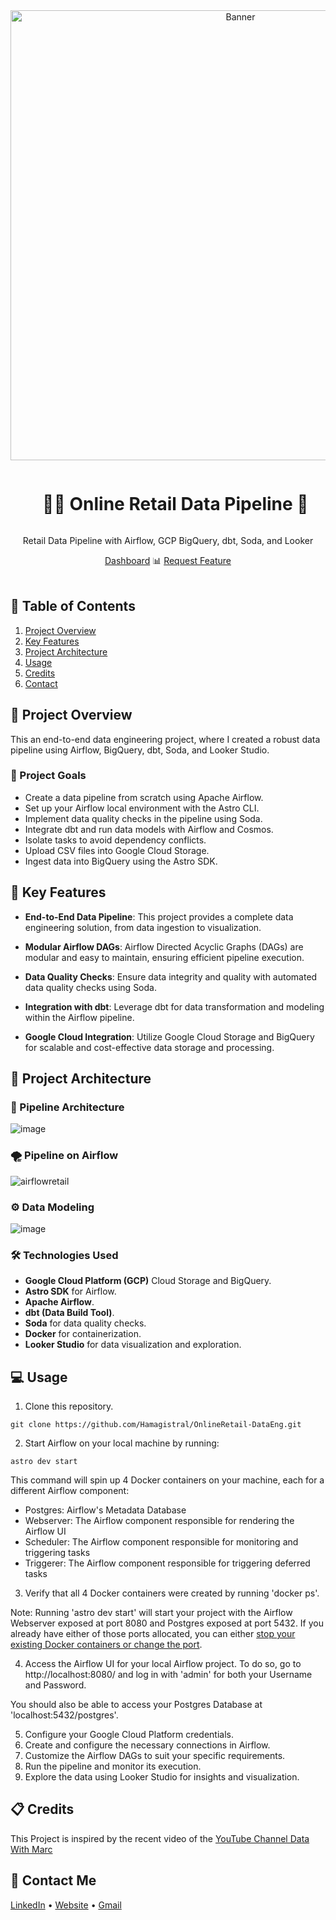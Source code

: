 <div align="center">
  <a href="https://lookerstudio.google.com/reporting/da5da0af-4be0-4f7d-a84b-f7c2892df612">
    <img src="https://github.com/Hamagistral/OnlineRetail-DataEng/assets/66017329/e0688cc7-fe66-4752-a256-1539f13d58c9" alt="Banner" width="720">
  </a>

  <div id="user-content-toc">
    <ul>
      <summary><h1 style="display: inline-block;">👨‍🔧 Online Retail Data Pipeline 👷</h1></summary>
    </ul>
  </div>
  
  <p>Retail Data Pipeline with Airflow, GCP BigQuery, dbt, Soda, and Looker</p>
    <a href="https://lookerstudio.google.com/reporting/da5da0af-4be0-4f7d-a84b-f7c2892df612/" target="_blank">Dashboard</a>
    📊 
    <a href="https://github.com/Hamagistral/OnlineRetail-DataEng" target="_blank">Request Feature</a>
</div>
<br>

## 📝 Table of Contents

1. [ Project Overview ](#introduction)
2. [ Key Features ](#features)
3. [ Project Architecture ](#arch)
4. [ Usage ](#usage)
5. [ Credits ](#refs)
6. [ Contact ](#contact)

<a name="introduction"></a>
## 🔬 Project Overview 

This an end-to-end data engineering project, where I created a robust data pipeline using Airflow, BigQuery, dbt, Soda, and Looker Studio. 

### 🎯 Project Goals

- Create a data pipeline from scratch using Apache Airflow.
- Set up your Airflow local environment with the Astro CLI.
- Implement data quality checks in the pipeline using Soda.
- Integrate dbt and run data models with Airflow and Cosmos.
- Isolate tasks to avoid dependency conflicts.
- Upload CSV files into Google Cloud Storage.
- Ingest data into BigQuery using the Astro SDK.

<a name="features"></a>
## 🔌 Key Features

- **End-to-End Data Pipeline**: This project provides a complete data engineering solution, from data ingestion to visualization.

- **Modular Airflow DAGs**: Airflow Directed Acyclic Graphs (DAGs) are modular and easy to maintain, ensuring efficient pipeline execution.

- **Data Quality Checks**: Ensure data integrity and quality with automated data quality checks using Soda.

- **Integration with dbt**: Leverage dbt for data transformation and modeling within the Airflow pipeline.

- **Google Cloud Integration**: Utilize Google Cloud Storage and BigQuery for scalable and cost-effective data storage and processing.

<a name="arch"></a>
## 📝 Project Architecture

### 🔧 Pipeline Architecture
![image](https://github.com/Hamagistral/OnlineRetail-DataEng/assets/66017329/3f29afce-4e05-49ca-93d2-49115e1900a0)

### 🌪️ Pipeline on Airflow
![airflowretail](https://github.com/Hamagistral/OnlineRetail-DataEng/assets/66017329/70df1a85-7c22-4ffb-afcc-01a6b67e99c6)

### ⚙️ Data Modeling
![image](https://github.com/Hamagistral/OnlineRetail-DataEng/assets/66017329/8e901a41-b830-4266-81b6-22f448d7f950)

### 🛠️ Technologies Used

- **Google Cloud Platform (GCP)** Cloud Storage and BigQuery.
- **Astro SDK** for Airflow.
- **Apache Airflow**.
- **dbt (Data Build Tool)**.
- **Soda** for data quality checks.
- **Docker** for containerization.
- **Looker Studio** for data visualization and exploration.

<a name="usage"></a>
## 💻 Usage

1. Clone this repository.
```
git clone https://github.com/Hamagistral/OnlineRetail-DataEng.git
```
2. Start Airflow on your local machine by running:
```
astro dev start
```
This command will spin up 4 Docker containers on your machine, each for a different Airflow component:

- Postgres: Airflow's Metadata Database
- Webserver: The Airflow component responsible for rendering the Airflow UI
- Scheduler: The Airflow component responsible for monitoring and triggering tasks
- Triggerer: The Airflow component responsible for triggering deferred tasks

3. Verify that all 4 Docker containers were created by running 'docker ps'.

Note: Running 'astro dev start' will start your project with the Airflow Webserver exposed at port 8080 and Postgres exposed at port 5432. If you already have either of those ports allocated, you can either [stop your existing Docker containers or change the port](https://docs.astronomer.io/astro/test-and-troubleshoot-locally#ports-are-not-available).

4. Access the Airflow UI for your local Airflow project. To do so, go to http://localhost:8080/ and log in with 'admin' for both your Username and Password.

You should also be able to access your Postgres Database at 'localhost:5432/postgres'.

5. Configure your Google Cloud Platform credentials.
6. Create and configure the necessary connections in Airflow.
7. Customize the Airflow DAGs to suit your specific requirements.
8. Run the pipeline and monitor its execution.
9. Explore the data using Looker Studio for insights and visualization.

<a name="refs"></a>
## 📋 Credits

This Project is inspired by the recent video of the [YouTube Channel Data With Marc](https://www.youtube.com/watch?v=DzxtCxi4YaA)

<a name="contact"></a>
## 📨 Contact Me

[LinkedIn](https://www.linkedin.com/in/hamza-elbelghiti/) •
[Website](https://Hamagistral.me) •
[Gmail](hamza.lbelghiti@gmail.com)


